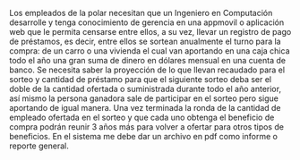 Los empleados de la polar necesitan que un Ingeniero en Computación  desarrolle y tenga conocimiento de gerencia  en una appmovil o aplicación web que le permita censarse entre ellos,  a su vez,  llevar un registro de pago de préstamos, es decir, entre ellos se sortean anualmente el turno para la compra:   de un carro o una vivienda  el cual van aportando en una caja chica todo el año una gran suma de dinero en dólares  mensual en una cuenta de banco. Se necesita saber la proyección  de lo que llevan recaudado para el sorteo y cantidad de préstamo para que el siguiente sorteo deba ser el doble de la cantidad ofertada o suministrada durante todo el año anterior, así mismo la persona ganadora sale de participar  en el sorteo pero sigue aportando de igual manera. Una vez terminada la ronda de la cantidad de empleado ofertada en el sorteo y que cada uno obtenga el beneficio de compra podrán reunir 3 años más para volver a ofertar para otros tipos de beneficios. En el sistema me debe dar un archivo en pdf como   informe o reporte general.